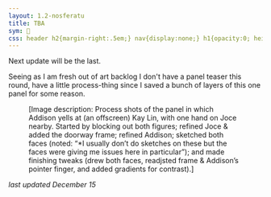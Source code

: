 ```yaml
---
layout: 1.2-nosferatu
title: TBA
sym: 🌙
css: header h2{margin-right:.5em;} nav{display:none;} h1{opacity:0; height:0;} main{text-align:center;} p{max-width:20em;} s{opacity:.5;} main ul{max-width:350px; text-align:left;} main li{margin:.15em 0;} figcaption{text-align:center; max-width:400px; font-size:.65em;} p:last-child{margin-top:3em;}
---
```

Next update will be the last.

Seeing as I am fresh out of art backlog I&nbsp;don't have a panel teaser this round, have a little process-thing since I saved a bunch of layers of this one panel for some reason.

<figure><img src="{%include url.html%}/assets/img/au/process.png" alt=""/><figcaption>[Image description: Process shots of the panel in which Addison yells at (an offscreen) Kay Lin, with one hand on Joce nearby. Started by blocking out both figures; refined Joce & added the doorway frame; refined Addison; sketched both faces (noted: “*I usually don’t do sketches on these but the faces were giving me issues here in particular”); and made finishing tweaks (drew both faces, readjsted frame & Addison’s pointer finger, and added gradients for contrast).]</figcaption></figure>

<i>last updated December 15</i>